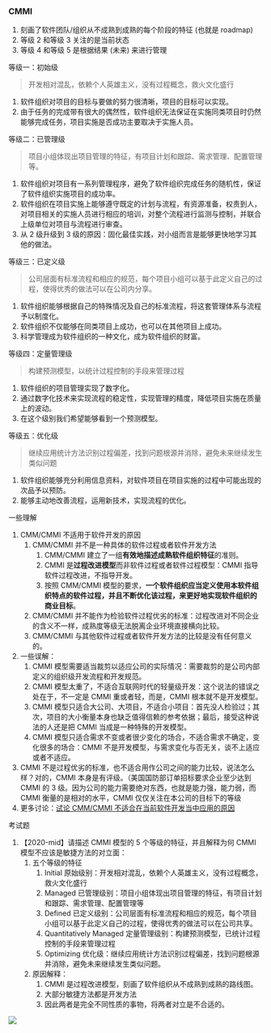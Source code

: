 ### CMMI

1. 刻画了软件团队/组织从不成熟到成熟的每个阶段的特征 (也就是 roadmap)
2. 等级 2 和等级 3 关注的是当前状态
3. 等级 4 和等级 5 是根据结果 (未来) 来进行管理

等级一：初始级

> 开发相对混乱，依赖个人英雄主义，没有过程概念，救火文化盛行

1. 软件组织对项目的目标与要做的努力很清晰，项目的目标可以实现。
2. 由于任务的完成带有很大的偶然性，软件组织无法保证在实施同类项目时仍然能够完成任务，项目实施是否成功主要取决于实施人员。

等级二：已管理级

> 项目小组体现出项目管理的特征，有项目计划和跟踪、需求管理、配置管理等。

1. 软件组织对项目有一系列管理程序，避免了软件组织完成任务的随机性，保证了软件组织实施项目的成功率。
2. 软件组织在项目实施上能够遵守既定的计划与流程，有资源准备，权责到人，对项目相关的实施人员进行相应的培训，对整个流程进行监测与控制，并联合上级单位对项目与流程进行审查。
3. 从 2 级升级到 3 级的原因：固化最佳实践，对小组而言是能够更快地学习其他的做法。

等级三：已定义级

> 公司层面有标准流程和相应的规范，每个项目小组可以基于此定义自己的过程，使得优秀的做法可以在公司内分享。

1. 软件组织能够根据自己的特殊情况及自己的标准流程，将这套管理体系与流程予以制度化。
2. 软件组织不仅能够在同类项目上成功，也可以在其他项目上成功。
3. 科学管理成为软件组织的一种文化，成为软件组织的财富。

等级四：定量管理级

> 构建预测模型，以统计过程控制的手段来管理过程

1. 软件组织的项目管理实现了数字化。
2. 通过数字化技术来实现流程的稳定性，实现管理的精度，降低项目实施在质量上的波动。
3. 在这个级别我们希望能够看到一个预测模型。

等级五：优化级

> 继续应用统计方法识别过程偏差，找到问题根源并消除，避免未来继续发生类似问题

1. 软件组织能够充分利用信息资料，对软件项目在项目实施的过程中可能出现的次品予以预防。
2. 能够主动地改善流程，运用新技术，实现流程的优化。

一些理解

1. CMM/CMMI 不适用于软件开发的原因
   1. CMM/CMMI 并不是一种具体的软件过程或者软件开发方法
      1. CMM/CMMI 建立了一组**有效地描述成熟软件组织特征**的准则。
      2. CMMI 是**过程改进模型**而非软件过程或者软件过程模型：CMMI 指导软件过程改进，不指导开发。
      3. 按照 CMM/CMMI 模型的要求，**一个软件组织应当定义使用本软件组织特点的软件过程，并且不断优化该过程，来更好地实现软件组织的商业目标**。
   2. CMM/CMMI 并不能作为检验软件过程优劣的标准：过程改进对不同企业的含义不一样，成熟度等级无法脱离企业环境直接横向比较。
   3. CMM/CMMI 与其他软件过程或者软件开发方法的比较是没有任何意义的。
2. 一些误解：
   1. CMMI 模型需要适当裁剪以适应公司的实际情况：需要裁剪的是公司内部定义的组织级开发流程和开发规范。
   2. CMMI 模型太重了，不适合互联网时代的轻量级开发：这个说法的错误之处在于，不一定是 CMMI 重或者轻，而是，CMMI 根本就不是开发模型。
   3. CMMI 模型只适合大公司、大项目，不适合小项目：首先没人检验过；其次，项目的大小衡量本身也缺乏值得信赖的参考依据；最后，接受这种说法的人还是把 CMMI 当成是一种特殊的开发模型。
   4. CMMI 模型只适合需求不变或者很少变化的场合，不适合需求不确定，变化很多的场合：CMMI 不是开发模型，与需求变化与否无关，谈不上适应或者不适应。
3. CMMI 不是过程优劣的标准，也不适合用作公司之间的能力比较，说法怎么样？对的，CMMI 本身是有评级。（美国国防部订单招标要求企业至少达到 CMMI 的 3 级。因为公司的能力需要绝对东西，也就是能力强，能力弱，而 CMMI 衡量的是相对的水平，CMMI 仅仅关注在本公司的目标下的等级
4. 更多讨论：<a href = "https://www.jianshu.com/p/b7407257eedb">试论 CMM/CMMI 不适合在当前软件开发当中应用的原因</a>

考试题

1. 【2020-mid】请描述 CMMI 模型的 5 个等级的特征，并且解释为何 CMMI 模型不应该是敏捷方法的对立面：
   1. 五个等级的特征
      1. Initial 原始级别：开发相对混乱，依赖个人英雄主义，没有过程概念，救火文化盛行
      2. Managed 已管理级别：项目小组体现出项目管理的特征，有项目计划和跟踪、需求管理、配置管理等
      3. Defined 已定义级别：公司层面有标准流程和相应的规范，每个项目小组可以基于此定义自己的过程，使得优秀的做法可以在公司共享。
      4. Quantitatively Managed 定量管理级别：构建预测模型，已统计过程控制的手段来管理过程
      5. Optimizing 优化级：继续应用统计方法识别过程偏差，找到问题根源并消除，避免未来继续发生类似问题。
   2. 原因解释：
      1. CMMI 是过程改进模型，刻画了软件组织从不成熟到成熟的路线图。
      2. 大部分敏捷方法都是开发方法
      3. 因此两者是完全不同性质的事物，将两者对立是不合适的。

![](https://spricoder.oss-cn-shanghai.aliyuncs.com/2021-software-quality-management/img/exam/10.png)
